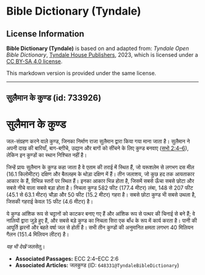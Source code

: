 # Bible Dictionary (Tyndale)

## License Information

**Bible Dictionary (Tyndale)** is based on and adapted from: _Tyndale Open Bible Dictionary_, [Tyndale House Publishers](https://tyndaleopenresources.com/), 2023, which is licensed under a [CC BY-SA 4.0 license](https://creativecommons.org/licenses/by-sa/4.0/legalcode.en).

This markdown version is provided under the same license.



--------------------------------

## सुलैमान के कुण्ड (id: 733926)

सुलैमान के कुण्ड
================

जल\-संग्रहण करने वाले कुण्ड, जिनका निर्माण राजा सुलैमान द्वारा किया गया माना जाता है। सुलैमान ने अपनी दाख की बारियाँ, बाग\-बग़ीचे, उद्यान और बागों को सींचने के लिए कुण्ड बनवाए ([सभो 2:4–6](https://ref.ly/Eccl2:4-Eccl2:6)), लेकिन इन कुण्डों का स्थान निश्चित नहीं है।

जिन्हें प्रायः सुलैमान के कुण्ड कहा जाता है वे एताम की तराई में स्थित हैं, जो यरूशलेम से लगभग दस मील (16\.1 किलोमीटर) दक्षिण और बैतलहम के थोड़ा दक्षिण में हैं। तीन जलाशय, जो कुछ हद तक आयताकार आकार के हैं, विभिन्न स्तरों पर स्थित हैं। इनका आकार भिन्न होता है, जिसमें सबसे ऊँचा सबसे छोटा और सबसे नीचे वाला सबसे बड़ा होता है। निचला कुण्ड 582 फीट (177\.4 मीटर) लंबा, 148 से 207 फीट (45\.1 से 63\.1 मीटर) चौड़ा और 50 फीट (15\.2 मीटर) गहरा है। सबसे छोटा कुण्ड भी सबसे उथला है, जिसकी गहराई केवल 15 फीट (4\.6 मीटर) है।

ये कुण्ड आंशिक रूप से चट्टानों को काटकर बनाए गए हैं और आंशिक रूप से पत्थर की चिनाई से बने हैं; वे नालियों द्वारा जुड़े हुए हैं, और सबसे बड़े कुण्ड का निचला सिरा एक बाँध के रूप में कार्य करता है। पानी की आपूर्ति झरनों और बहते वर्षा जल से होती है। सभी तीन कुण्डों की अनुमानित क्षमता लगभग 40 मिलियन गैलन (151\.4 मिलियन लीटर) है।

*यह भी देखें* जलसेतु।

* **Associated Passages:** ECC 2:4–ECC 2:6
* **Associated Articles:** जलकुण्ड (ID: `648331@TyndaleBibleDictionary`)

